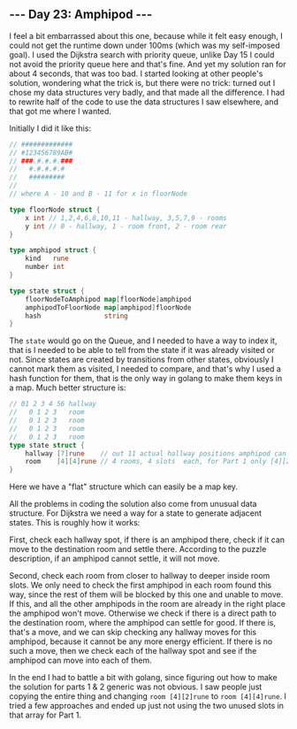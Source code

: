 ## --- Day 23: Amphipod ---

I feel a bit embarrassed about this one, because while it felt easy enough, I could not get the runtime down under 100ms (which was my self-imposed goal). I used the Dijkstra search with priority queue, unlike Day 15 I could not avoid the priority queue here and that's fine. And yet my solution ran for about 4 seconds, that was too bad. I started looking at other people's solution, wondering what the trick is, but there were no trick: turned out I chose my data structures very badly, and that made all the difference. I had to rewrite half of the code to use the data structures I saw elsewhere, and that got me where I wanted.

Initially I did it like this:

```go
// #############
// #123456789AB#
// ###.#.#.#.###
//   #.#.#.#.#
//   #########
//
// where A - 10 and B - 11 for x in floorNode

type floorNode struct {
	x int // 1,2,4,6,8,10,11 - hallway, 3,5,7,9 - rooms
	y int // 0 - hallway, 1 - room front, 2 - room rear
}

type amphipod struct {
	kind   rune
	number int
}

type state struct {
	floorNodeToAmphipod map[floorNode]amphipod
	amphipodToFloorNode map[amphipod]floorNode
	hash                string
}
```

The `state` would go on the Queue, and I needed to have a way to index it, that is I needed to be able to tell from the state if it was already visited or not. Since states are created by transitions from other states, obviously I cannot mark them as visited, I needed to compare, and that's why I used a hash function for them, that is the only way in golang to make them keys in a map. Much better structure is:

```go
// 01 2 3 4 56 hallway
//   0 1 2 3   room
//   0 1 2 3   room
//   0 1 2 3   room
//   0 1 2 3   room
type state struct {
	hallway [7]rune    // out 11 actual hallway positions amphipod can only stay in 7, since cannot stay in front of the 4 rooms
	room    [4][4]rune // 4 rooms, 4 slots  each, for Part 1 only [4][2]rune are used which is 4 rooms, 2 slots each
}
```

Here we have a "flat" structure which can easily be a map key.

All the problems in coding the solution also come from unusual data structure. For Dijkstra we need a way for a state to generate adjacent states. This is roughly how it works:

First, check each hallway spot, if there is an amphipod there, check if it can move to the destination room and settle there. According to the puzzle description, if an amphipod cannot settle, it will not move.

Second, check each room from closer to hallway to deeper inside room slots. We only need to check the first amphipod in each room found this way, since the rest of them will be blocked by this one and unable to move. If this, and all the other amphipods in the room are already in the right place the amphipod won't move. Otherwise we check if there is a direct path to the destination room, where the amphipod can settle for good. If there is, that's a move, and we can skip checking any hallway moves for this amphipod, because it cannot be any more energy efficient. If there is no such a move, then we check each of the hallway spot and see if the amphipod can move into each of them.

In the end I had to battle a bit with golang, since figuring out how to make the solution for parts 1 & 2 generic was not obvious. I saw people just copying the entire thing and changing `room [4][2]rune` to `room [4][4]rune`. I tried a few approaches and ended up just not using the two unused slots in that array for Part 1.
